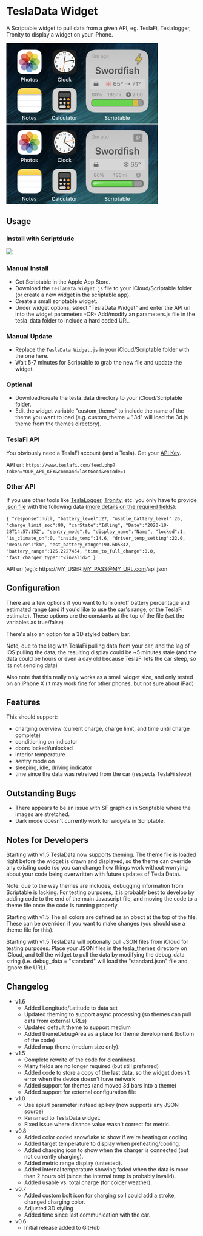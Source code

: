 # TeslaData Widget
A Scriptable widget to pull data from a given API, eg. TeslaFi, Teslalogger, Tronity to display a widget on your iPhone. 

<img src="documentation/screen_001.png" width="400" /> &nbsp; <img src="documentation/screen_002.png" width="400" />

## Usage
### Install with Scriptdude

[<img src="https://scriptdu.de/download.svg" width="120" />](https://scriptdu.de/?name=TeslaData&source=https://raw.githubusercontent.com/DrieStone/TeslaData-Widget/main/TeslaData%20Widget.js&docs=https://github.com/DrieStone/TeslaData-Widget#generator)

### Manual Install

* Get Scriptable in the Apple App Store.
* Download the `TeslaData Widget.js` file to your iCloud/Scriptable folder (or create a new widget in the scriptable app).
* Create a small scriptable widget.
* Under widget options, select "TeslaData Widget" and enter the API url into the widget parameters -OR- Add/modify an parameters.js file in the tesla_data folder to include a hard coded URL.

### Manual Update

* Replace the `TeslaData Widget.js` in your iCloud/Scriptable folder with the one here.
* Wait 5-7 minutes for Scriptable to grab the new file and update the widget.

### Optional
* Download/create the tesla_data directory to your iCloud/Scriptable folder.
* Edit the widget variable "custom_theme" to include the name of the theme you want to load (e.g. custom_theme = "3d" will load the 3d.js theme from the themes directory).

### TeslaFi API
You obviously need a TeslaFi account (and a Tesla). Get your [API Key](https://teslafi.com/api.php).

API url: `https://www.teslafi.com/feed.php?token=YOUR_API_KEY&command=lastGood&encode=1`

### Other API
If you use other tools like [TeslaLogger](https://github.com/bassmaster187/TeslaLogger), [Tronity](https://tronity.io/home/5OiA7SfA), etc. you only have to provide [json file](documentation/sample.json) with the following data ([more details on the required fields](documentation/json_requirements.md)):

`
{
   "response":null,
   "battery_level":27,
   "usable_battery_level":26,
   "charge_limit_soc":90,
   "carState":"Idling",
   "Date":"2020-10-28T14:57:15Z",
   "sentry_mode":0,
   "display_name":"Name",
   "locked":1,
   "is_climate_on":0,
   "inside_temp":14.6,
   "driver_temp_setting":22.0,
   "measure":"km",
   "est_battery_range":90.605842,
   "battery_range":125.2227454,
   "time_to_full_charge":0.0,
   "fast_charger_type":"<invalid>"
}
`

API url (eg.): https://MY_USER:MY_PASS@MY_URL.com/api.json

## Configuration

There are a few options if you want to turn on/off battery percentage and estimated range (and if you'd like to use the car's range, or the TeslaFi estimate). These options are the constants at the top of the file (set the variables as true/false)

There's also an option for a 3D styled battery bar.

Note, due to the lag with TeslaFi pulling data from your car, and the lag of iOS pulling the data, the resulting display could be ~5 minutes stale (and the data could be hours or even a day old because TeslaFi lets the car sleep, so its not sending data)

Also note that this really only works as a small widget size, and only tested on an iPhone X (it may work fine for other phones, but not sure about iPad)

## Features

This should support:
* charging overview (current charge, charge limit, and time until charge complete)
* conditioning on indicator
* doors locked/unlocked
* interior temperature
* sentry mode on
* sleeping, idle, driving indicator
* time since the data was retreived from the car (respects TeslaFi sleep)

## Outstanding Bugs

- There appears to be an issue with SF graphics in Scriptable where the images are stretched.
- Dark mode doesn't currently work for widgets in Scriptable.

## Notes for Developers

Starting with v1.5 TeslaData now supports theming. The theme file is loaded right before the widget is drawn and displayed, so the theme can override any existing code (so you can change how things work without worrying about your code being overwritten with future updates of Tesla Data).

Note: due to the way themes are includes, debugging information from Scriptable is lacking. For testing purposes, it is probably best to develop by adding code to the end of the main Javascript file, and moving the code to a theme file once the code is running properly.

Starting with v1.5 The all colors are defined as an obect at the top of the file. These can be overriden if you want to make changes (you should use a theme file for this).

Starting with v1.5 TeslaData will optionally pull JSON files from iCloud for testing purposes. Place your JSON files in the tesla_themes directory on iCloud, and tell the widget to pull the data by modifying the debug_data string (i.e. debug_data = "standard" will load the "standard.json" file and ignore the URL).


## Changelog

- v1.6
   - Added Longitude/Latitude to data set
   - Updated theming to support async processing (so themes can pull data from external URLs)
   - Updated default theme to support medium
   - Added themeDebugArea as a place for theme development (bottom of the code)
   - Added map theme (medum size only).
- v1.5 
   - Complete rewrite of the code for cleanliness.
   - Many fields are no longer required (but still preferred)
   - Added code to store a copy of the last data, so the widget doesn't error when the device doesn't have network
   - Added support for themes (and moved 3d bars into a theme)
   - Added support for external configuration file
- v1.0 
   - Use apiurl parameter instead apikey (now supports any JSON source)
   - Renamed to TeslaData widget.
   - Fixed issue where disance value wasn't correct for metric.
- v0.8 
   - Added color coded snowflake to show if we're heating or cooling.
   - Added target temperature to display when preheating/cooling.
   - Added charging icon to show when the charger is connected (but not currently charging).
   - Added metric range display (untested).
   - Added internal temperature showing faded when the data is more than 2 hours old (since the internal temp is probably invalid).
   - Added usable vs. total charge (for colder weather).
- v0.7 
   - Added custom bolt icon for charging so I could add a stroke, changed charging color.
   - Adjusted 3D styling
   - Added time since last communication with the car.  
- v0.6 
   - Initial release added to GitHub  
